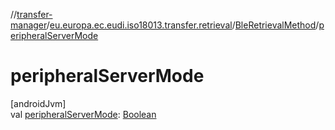 //[transfer-manager](../../../index.md)/[eu.europa.ec.eudi.iso18013.transfer.retrieval](../index.md)/[BleRetrievalMethod](index.md)/[peripheralServerMode](peripheral-server-mode.md)

# peripheralServerMode

[androidJvm]\
val [peripheralServerMode](peripheral-server-mode.md): [Boolean](https://kotlinlang.org/api/latest/jvm/stdlib/kotlin/-boolean/index.html)
